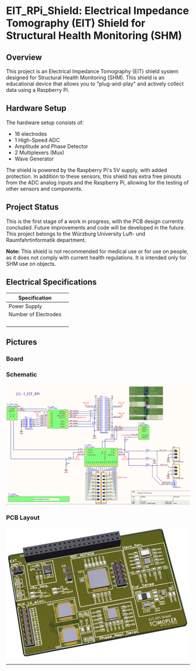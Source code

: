 # EIT_RPi_Shield: Electrical Impedance Tomography (EIT) Shield for Structural Health Monitoring (SHM)

## Overview

This project is an Electrical Impedance Tomography (EIT) shield system designed for Structural Health Monitoring (SHM). This shield is an educational device that allows you to "plug-and-play" and actively collect data using a Raspberry Pi.

## Hardware Setup

The hardware setup consists of:
- 16 electrodes
- 1 High-Speed ADC
- Amplitude and Phase Detector
- 2 Multiplexers (Mux)
- Wave Generator

The shield is powered by the Raspberry Pi's 5V supply, with added protection. In addition to these sensors, this shield has extra free pinouts from the ADC analog inputs and the Raspberry Pi, allowing for the testing of other sensors and components.

## Project Status

This is the first stage of a work in progress, with the PCB design currently concluded. Future improvements and code will be developed in the future. This project belongs to the Würzburg University Luft- und Raumfahrtinformatik department.

**Note:** This shield is not recommended for medical use or for use on people, as it does not comply with current health regulations. It is intended only for SHM use on objects.

## Electrical Specifications

| Specification           |                   |
|---------------------|--------------------------------|
| Power Supply        | |
| Number of Electrodes|                              |
|                  |                      |
|                  |                              |
|       |                      |
|   | |

## Pictures
### Board

### Schematic
<img src="https://github.com/Phedro-Shousa/EIT_RPi_Shield/blob/main/PCB%20Design/Schematic.png" alt="Schematic Picture" width="800">

### PCB Layout
<img src="https://github.com/Phedro-Shousa/EIT_RPi_Shield/blob/main/PCB%20Design/PCB.png" alt="Schematic Picture" width="500">

---

